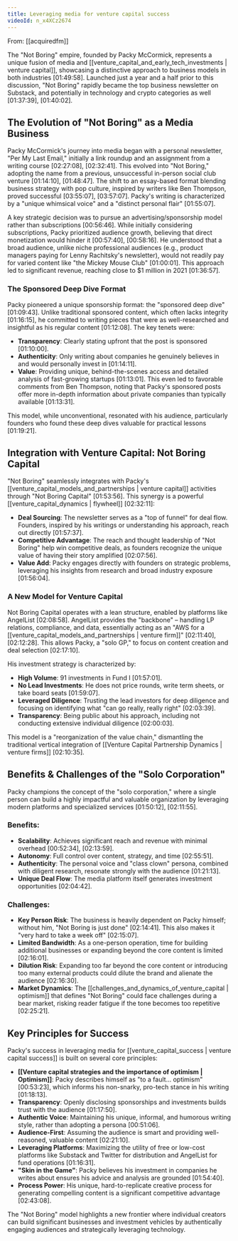 ```yaml
---
title: Leveraging media for venture capital success
videoId: n_x4XCz2674
---
```


From: [[acquiredfm]] <br/> 

The "Not Boring" empire, founded by Packy McCormick, represents a unique fusion of media and [[venture_capital_and_early_tech_investments | venture capital]], showcasing a distinctive approach to business models in both industries <a class="yt-timestamp" data-t="01:49:58">[01:49:58]</a>. Launched just a year and a half prior to this discussion, "Not Boring" rapidly became the top business newsletter on Substack, and potentially in technology and crypto categories as well <a class="yt-timestamp" data-t="01:37:39">[01:37:39]</a>, <a class="yt-timestamp" data-t="01:40:02">[01:40:02]</a>.

## The Evolution of "Not Boring" as a Media Business

Packy McCormick's journey into media began with a personal newsletter, "Per My Last Email," initially a link roundup and an assignment from a writing course <a class="yt-timestamp" data-t="02:27:08">[02:27:08]</a>, <a class="yt-timestamp" data-t="02:32:41">[02:32:41]</a>. This evolved into "Not Boring," adopting the name from a previous, unsuccessful in-person social club venture <a class="yt-timestamp" data-t="01:14:10">[01:14:10]</a>, <a class="yt-timestamp" data-t="01:48:47">[01:48:47]</a>. The shift to an essay-based format blending business strategy with pop culture, inspired by writers like Ben Thompson, proved successful <a class="yt-timestamp" data-t="03:55:07">[03:55:07]</a>, <a class="yt-timestamp" data-t="03:57:07">[03:57:07]</a>. Packy's writing is characterized by a "unique whimsical voice" and a "distinct personal flair" <a class="yt-timestamp" data-t="01:55:07">[01:55:07]</a>.

A key strategic decision was to pursue an advertising/sponsorship model rather than subscriptions <a class="yt-timestamp" data-t="00:56:46">[00:56:46]</a>. While initially considering subscriptions, Packy prioritized audience growth, believing that direct monetization would hinder it <a class="yt-timestamp" data-t="00:57:40">[00:57:40]</a>, <a class="yt-timestamp" data-t="00:58:16">[00:58:16]</a>. He understood that a broad audience, unlike niche professional audiences (e.g., product managers paying for Lenny Rachitsky's newsletter), would not readily pay for varied content like "the Mickey Mouse Club" <a class="yt-timestamp" data-t="01:00:01">[01:00:01]</a>. This approach led to significant revenue, reaching close to $1 million in 2021 <a class="yt-timestamp" data-t="01:36:57">[01:36:57]</a>.

### The Sponsored Deep Dive Format

Packy pioneered a unique sponsorship format: the "sponsored deep dive" <a class="yt-timestamp" data-t="01:09:43">[01:09:43]</a>. Unlike traditional sponsored content, which often lacks integrity <a class="yt-timestamp" data-t="01:16:15">[01:16:15]</a>, he committed to writing pieces that were as well-researched and insightful as his regular content <a class="yt-timestamp" data-t="01:12:08">[01:12:08]</a>. The key tenets were:
*   **Transparency**: Clearly stating upfront that the post is sponsored <a class="yt-timestamp" data-t="01:10:00">[01:10:00]</a>.
*   **Authenticity**: Only writing about companies he genuinely believes in and would personally invest in <a class="yt-timestamp" data-t="01:14:11">[01:14:11]</a>.
*   **Value**: Providing unique, behind-the-scenes access and detailed analysis of fast-growing startups <a class="yt-timestamp" data-t="01:13:01">[01:13:01]</a>. This even led to favorable comments from Ben Thompson, noting that Packy's sponsored posts offer more in-depth information about private companies than typically available <a class="yt-timestamp" data-t="01:13:31">[01:13:31]</a>.

This model, while unconventional, resonated with his audience, particularly founders who found these deep dives valuable for practical lessons <a class="yt-timestamp" data-t="01:19:21">[01:19:21]</a>.

## Integration with Venture Capital: Not Boring Capital

"Not Boring" seamlessly integrates with Packy's [[venture_capital_models_and_partnerships | venture capital]] activities through "Not Boring Capital" <a class="yt-timestamp" data-t="01:53:56">[01:53:56]</a>. This synergy is a powerful [[venture_capital_dynamics | flywheel]] <a class="yt-timestamp" data-t="02:32:11">[02:32:11]</a>:
*   **Deal Sourcing**: The newsletter serves as a "top of funnel" for deal flow. Founders, inspired by his writings or understanding his approach, reach out directly <a class="yt-timestamp" data-t="01:57:37">[01:57:37]</a>.
*   **Competitive Advantage**: The reach and thought leadership of "Not Boring" help win competitive deals, as founders recognize the unique value of having their story amplified <a class="yt-timestamp" data-t="02:07:56">[02:07:56]</a>.
*   **Value Add**: Packy engages directly with founders on strategic problems, leveraging his insights from research and broad industry exposure <a class="yt-timestamp" data-t="01:56:04">[01:56:04]</a>.

### A New Model for Venture Capital

Not Boring Capital operates with a lean structure, enabled by platforms like AngelList <a class="yt-timestamp" data-t="02:08:58">[02:08:58]</a>. AngelList provides the "backbone" – handling LP relations, compliance, and data, essentially acting as an "AWS for a [[venture_capital_models_and_partnerships | venture firm]]" <a class="yt-timestamp" data-t="02:11:40">[02:11:40]</a>, <a class="yt-timestamp" data-t="02:12:28">[02:12:28]</a>. This allows Packy, a "solo GP," to focus on content creation and deal selection <a class="yt-timestamp" data-t="02:17:10">[02:17:10]</a>.

His investment strategy is characterized by:
*   **High Volume**: 91 investments in Fund I <a class="yt-timestamp" data-t="01:57:01">[01:57:01]</a>.
*   **No Lead Investments**: He does not price rounds, write term sheets, or take board seats <a class="yt-timestamp" data-0s="1159079">[01:59:07]</a>.
*   **Leveraged Diligence**: Trusting the lead investors for deep diligence and focusing on identifying what "can go really, really right" <a class="yt-timestamp" data-t="02:03:39">[02:03:39]</a>.
*   **Transparency**: Being public about his approach, including not conducting extensive individual diligence <a class="yt-timestamp" data-t="02:00:03">[02:00:03]</a>.

This model is a "reorganization of the value chain," dismantling the traditional vertical integration of [[Venture Capital Partnership Dynamics | venture firms]] <a class="yt-timestamp" data-t="02:10:35">[02:10:35]</a>.

## Benefits & Challenges of the "Solo Corporation"

Packy champions the concept of the "solo corporation," where a single person can build a highly impactful and valuable organization by leveraging modern platforms and specialized services <a class="yt-timestamp" data-t="01:50:12">[01:50:12]</a>, <a class="yt-timestamp" data-t="02:11:55">[02:11:55]</a>.

### Benefits:
*   **Scalability**: Achieves significant reach and revenue with minimal overhead <a class="yt-timestamp" data-t="00:52:34">[00:52:34]</a>, <a class="yt-timestamp" data-t="02:13:59">[02:13:59]</a>.
*   **Autonomy**: Full control over content, strategy, and time <a class="yt-timestamp" data-t="02:55:51">[02:55:51]</a>.
*   **Authenticity**: The personal voice and "class clown" persona, combined with diligent research, resonate strongly with the audience <a class="yt-timestamp" data-t="01:21:13">[01:21:13]</a>.
*   **Unique Deal Flow**: The media platform itself generates investment opportunities <a class="yt-timestamp" data-t="02:04:42">[02:04:42]</a>.

### Challenges:
*   **Key Person Risk**: The business is heavily dependent on Packy himself; without him, "Not Boring is just done" <a class="yt-timestamp" data-t="02:14:41">[02:14:41]</a>. This also makes it "very hard to take a week off" <a class="yt-timestamp" data-t="02:15:07">[02:15:07]</a>.
*   **Limited Bandwidth**: As a one-person operation, time for building additional businesses or expanding beyond the core content is limited <a class="yt-timestamp" data-t="02:16:01">[02:16:01]</a>.
*   **Dilution Risk**: Expanding too far beyond the core content or introducing too many external products could dilute the brand and alienate the audience <a class="yt-timestamp" data-t="02:16:30">[02:16:30]</a>.
*   **Market Dynamics**: The [[challenges_and_dynamics_of_venture_capital | optimism]] that defines "Not Boring" could face challenges during a bear market, risking reader fatigue if the tone becomes too repetitive <a class="yt-timestamp" data-t="02:25:21">[02:25:21]</a>.

## Key Principles for Success

Packy's success in leveraging media for [[venture_capital_success | venture capital success]] is built on several core principles:
*   **[[Venture capital strategies and the importance of optimism | Optimism]]**: Packy describes himself as "to a fault... optimism" <a class="yt-timestamp" data-t="00:53:23">[00:53:23]</a>, which informs his non-snarky, pro-tech stance in his writing <a class="yt-timestamp" data-t="01:18:13">[01:18:13]</a>.
*   **Transparency**: Openly disclosing sponsorships and investments builds trust with the audience <a class="yt-timestamp" data-t="01:17:50">[01:17:50]</a>.
*   **Authentic Voice**: Maintaining his unique, informal, and humorous writing style, rather than adopting a persona <a class="yt-timestamp" data-t="00:51:06">[00:51:06]</a>.
*   **Audience-First**: Assuming the audience is smart and providing well-reasoned, valuable content <a class="yt-timestamp" data-t="02:21:10">[02:21:10]</a>.
*   **Leveraging Platforms**: Maximizing the utility of free or low-cost platforms like Substack and Twitter for distribution and AngelList for fund operations <a class="yt-timestamp" data-t="01:16:31">[01:16:31]</a>.
*   **"Skin in the Game"**: Packy believes his investment in companies he writes about ensures his advice and analysis are grounded <a class="yt-timestamp" data-t="01:54:40">[01:54:40]</a>.
*   **Process Power**: His unique, hard-to-replicate creative process for generating compelling content is a significant competitive advantage <a class="yt-timestamp" data-t="02:43:08">[02:43:08]</a>.

The "Not Boring" model highlights a new frontier where individual creators can build significant businesses and investment vehicles by authentically engaging audiences and strategically leveraging technology.